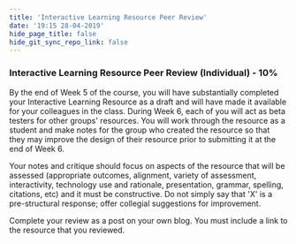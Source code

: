 ```yaml
---
title: 'Interactive Learning Resource Peer Review'
date: '19:15 28-04-2019'
hide_page_title: false
hide_git_sync_repo_link: false
---
```


### Interactive Learning Resource Peer Review (Individual) - 10%

By the end of Week 5 of the course, you will have substantially completed your Interactive Learning Resource as a draft and will have made it available for your colleagues in the class. During Week 6, each of you will act as beta testers for other groups' resources. You will work through the resource as a student and make notes for the group who created the resource so that they may improve the design of their resource prior to submitting it at the end of Week 6.

Your notes and critique should focus on aspects of the resource that will be assessed (appropriate outcomes, alignment, variety of assessment, interactivity, technology use and rationale, presentation, grammar, spelling, citations, etc) and it must be constructive. Do not simply say that 'X' is a pre-structural response; offer collegial suggestions for improvement.

Complete your review as a post on your own blog. You must include a link to the resource that you reviewed.

